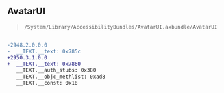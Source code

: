 ## AvatarUI

> `/System/Library/AccessibilityBundles/AvatarUI.axbundle/AvatarUI`

```diff

-2948.2.0.0.0
-  __TEXT.__text: 0x785c
+2950.3.1.0.0
+  __TEXT.__text: 0x7860
   __TEXT.__auth_stubs: 0x380
   __TEXT.__objc_methlist: 0xad8
   __TEXT.__const: 0x18

```
